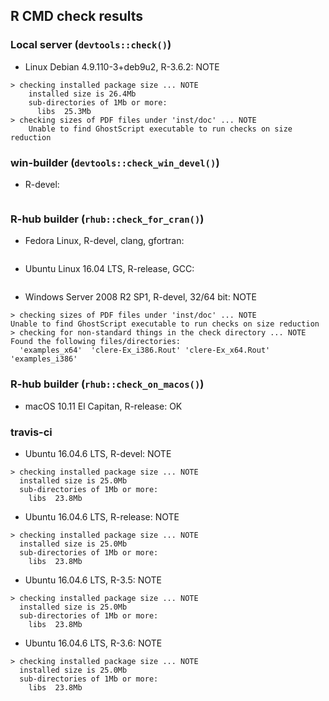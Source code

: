 ## R CMD check results

### Local server (`devtools::check()`)

* Linux Debian 4.9.110-3+deb9u2, R-3.6.2: NOTE

```
> checking installed package size ... NOTE
    installed size is 26.4Mb
    sub-directories of 1Mb or more:
      libs  25.3Mb
> checking sizes of PDF files under 'inst/doc' ... NOTE
    Unable to find GhostScript executable to run checks on size reduction
```

### win-builder (`devtools::check_win_devel()`)

* R-devel: 

```
```

### R-hub builder (`rhub::check_for_cran()`)

* Fedora Linux, R-devel, clang, gfortran: 

```
```

* Ubuntu Linux 16.04 LTS, R-release, GCC: 

```
```

* Windows Server 2008 R2 SP1, R-devel, 32/64 bit: NOTE

```
> checking sizes of PDF files under 'inst/doc' ... NOTE
Unable to find GhostScript executable to run checks on size reduction
> checking for non-standard things in the check directory ... NOTE
Found the following files/directories:
  'examples_x64'  'clere-Ex_i386.Rout' 'clere-Ex_x64.Rout' 'examples_i386'
```

### R-hub builder (`rhub::check_on_macos()`)

* macOS 10.11 El Capitan, R-release: OK


### travis-ci

* Ubuntu 16.04.6 LTS, R-devel: NOTE

```
> checking installed package size ... NOTE
  installed size is 25.0Mb
  sub-directories of 1Mb or more:
    libs  23.8Mb
```

* Ubuntu 16.04.6 LTS, R-release: NOTE

```
> checking installed package size ... NOTE
  installed size is 25.0Mb
  sub-directories of 1Mb or more:
    libs  23.8Mb
```

* Ubuntu 16.04.6 LTS, R-3.5: NOTE

```
> checking installed package size ... NOTE
  installed size is 25.0Mb
  sub-directories of 1Mb or more:
    libs  23.8Mb
```

* Ubuntu 16.04.6 LTS, R-3.6: NOTE

```
> checking installed package size ... NOTE
  installed size is 25.0Mb
  sub-directories of 1Mb or more:
    libs  23.8Mb
```
